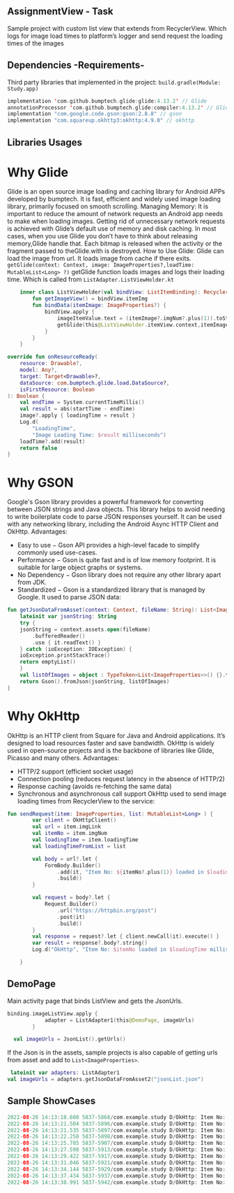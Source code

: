 ## AssignmentView - Task
Sample project with custom list view that extends from RecyclerView. Which logs for image load times to platform’s logger and send request the loading times of the images

## Dependencies -Requirements-
Third party libraries that implemented in the project:
`build.gradle(Module: Study.app)`
```kotlin   
implementation 'com.github.bumptech.glide:glide:4.13.2' // Glide
annotationProcessor 'com.github.bumptech.glide:compiler:4.13.2' // Glide
implementation "com.google.code.gson:gson:2.8.8" // gson
implementation "com.squareup.okhttp3:okhttp:4.9.0" // okhttp
```
## Libraries Usages

# Why Glide
Glide is an open source image loading and caching library for Android APPs developed by bumptech.
It is fast, efficient and widely used image loading library, primarily focused on smooth scrolling.
Managing Memory:
It is important to reduce the amount of network requests an Android app needs to make when loading images. 
Getting rid of unnecessary network requests is achieved with Glide’s default use of memory and disk caching.
In most cases, when you use Glide you don’t have to think about releasing memory,Glide handle that. 
Each bitmap is released when the activity or the fragment passed to theGlide.with is destroyed.
How to Use Glide:
Glide can load the image from url. It loads image from cache if there exits.
`getGlide(context: Context, image: ImageProperties?,loadTime: MutableList<Long> ?)`
getGlide function loads images and logs their loading time. Which is called from `ListAdapter.ListViewHolder.kt`
```kotlin
    inner class ListViewHolder(val bindView: ListItemBinding): RecyclerView.ViewHolder(bindView.root) {
        fun getImageView() = bindView.itemImg
        fun bindData(itemImage: ImageProperties?) {
            bindView.apply {
                imageItemValue.text = (itemImage?.imgNum?.plus(1)).toString()
                getGlide(this@ListViewHolder.itemView.context,itemImage,loadingTimes)
            }
        }
    }
```
```kotlin
override fun onResourceReady(
    resource: Drawable?,
    model: Any?,
    target: Target<Drawable>?,
    dataSource: com.bumptech.glide.load.DataSource?,
    isFirstResource: Boolean
): Boolean {
    val endTime = System.currentTimeMillis()
    val result = abs(startTime - endTime)
    image?.apply { loadingTime = result }
    Log.d(
        "LoadingTime",
        "Image Loading Time: $result milliseconds")
    loadTime?.add(result)
    return false
}
```
# Why GSON
Google's Gson library provides a powerful framework for converting between JSON strings and Java objects. 
This library helps to avoid needing to write boilerplate code to parse JSON responses yourself. 
It can be used with any networking library, including the Android Async HTTP Client and OkHttp.
Advantages:
- Easy to use − Gson API provides a high-level facade to simplify commonly used use-cases.
- Performance − Gson is quite fast and is of low memory footprint. It is suitable for large object graphs or systems.
- No Dependency − Gson library does not require any other library apart from JDK.
- Standardized − Gson is a standardized library that is managed by Google.
It used to parse JSON data:
```kotlin
fun getJsonDataFromAsset(context: Context, fileName: String): List<ImageProperties> {
    lateinit var jsonString: String
    try {
    jsonString = context.assets.open(fileName)
        .bufferedReader()
        .use { it.readText() }
    } catch (ioException: IOException) {
    ioException.printStackTrace()
    return emptyList()
    }
    val listOfImages = object : TypeToken<List<ImageProperties>>() {}.type
    return Gson().fromJson(jsonString, listOfImages)
}
```
# Why OkHttp
OkHttp is an HTTP client from Square for Java and Android applications. It’s designed to load resources faster and save bandwidth. 
OkHttp is widely used in open-source projects and is the backbone of libraries like Glide, Picasso and many others.
Advantages:
- HTTP/2 support (efficient socket usage)
- Connection pooling (reduces request latency in the absence of HTTP/2)
- Response caching (avoids re-fetching the same data)
- Synchronous and asynchronous call support
OkHttp used to send image loading times from RecyclerView to the service:
```kotlin
fun sendRequest(item: ImageProperties, list: MutableList<Long> ) {
        var client = OkHttpClient()
        val url = item.imgLink
        val itemNo = item.imgNum
        val loadingTime = item.loadingTime
        val loadingTimeFromList = list

        val body = url?.let {
            FormBody.Builder()
                .add(it, "Item No: ${itemNo?.plus(1)} loaded in $loadingTime milliseconds")
                .build()
        }

        val request = body?.let {
            Request.Builder()
                .url("https://httpbin.org/post")
                .post(it)
                .build()
        }
        val response = request?.let { client.newCall(it).execute() }
        var result = response?.body?.string()
        Log.d("OkHttp", "Item No: $itemNo loaded in $loadingTime milliseconds ")

    }
```

## DemoPage
Main activity page that binds ListView and gets the JsonUrls.
```kotlin
binding.imageListView.apply {
            adapter = ListAdapter1(this@DemoPage, imageUrls)
        }
```
```kotlin
  val imageUrls = JsonList().getUrls()
```
If the Json is in the assets, sample projects is also capable of getting urls from asset and add to `List<ImageProperties>`.
```kotlin
 lateinit var adapters: ListAdapter1
val imageUrls = adapters.getJsonDataFromAsset2("jsonList.json")
```

## Sample ShowCases
```kotlin
2022-08-26 14:13:18.608 5837-5868/com.example.study D/OkHttp: Item No: 0 loaded in 103 milliseconds
2022-08-26 14:13:21.504 5837-5896/com.example.study D/OkHttp: Item No: 1 loaded in 84 milliseconds
2022-08-26 14:13:21.535 5837-5897/com.example.study D/OkHttp: Item No: 2 loaded in 0 milliseconds
2022-08-26 14:13:22.258 5837-5898/com.example.study D/OkHttp: Item No: 3 loaded in 0 milliseconds
2022-08-26 14:13:25.785 5837-5907/com.example.study D/OkHttp: Item No: 4 loaded in 0 milliseconds
2022-08-26 14:13:27.598 5837-5913/com.example.study D/OkHttp: Item No: 5 loaded in 90 milliseconds
2022-08-26 14:13:29.422 5837-5917/com.example.study D/OkHttp: Item No: 6 loaded in 38 milliseconds
2022-08-26 14:13:31.046 5837-5921/com.example.study D/OkHttp: Item No: 7 loaded in 0 milliseconds
2022-08-26 14:13:34.144 5837-5929/com.example.study D/OkHttp: Item No: 8 loaded in 391 milliseconds
2022-08-26 14:13:37.434 5837-5937/com.example.study D/OkHttp: Item No: 9 loaded in 395 milliseconds
2022-08-26 14:13:38.991 5837-5942/com.example.study D/OkHttp: Item No: 10 loaded in 366 milliseconds
``` 